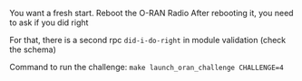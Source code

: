 You want a fresh start. Reboot the O-RAN Radio
After rebooting it, you need to ask if you did right

For that, there is a second rpc `did-i-do-right` in module validation (check the schema)

Command to run the challenge: `make launch_oran_challenge CHALLENGE=4`